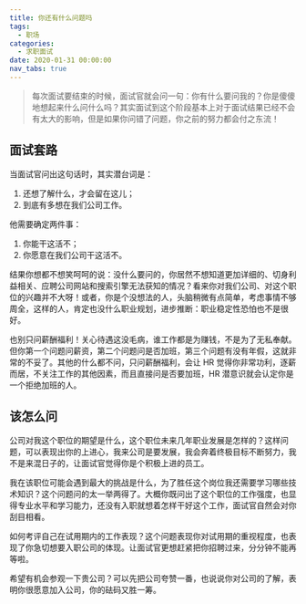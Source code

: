 ```yaml
---
title: 你还有什么问题吗
tags:
  - 职场
categories:
  - 求职面试
date: 2020-01-31 00:00:00
nav_tabs: true
---
```


> 每次面试要结束的时候，面试官就会问一句：你有什么要问我的？你是傻傻地想起来什么问什么吗？其实面试到这个阶段基本上对于面试结果已经不会有太大的影响，但是如果你问错了问题，你之前的努力都会付之东流！

<!-- more -->

## 面试套路

当面试官问出这句话时，其实潜台词是：

1. 还想了解什么，才会留在这儿；
2. 到底有多想在我们公司工作。

他需要确定两件事：

1. 你能干这活不；
2. 你愿意在我们公司干这活不。

结果你想都不想笑呵呵的说：没什么要问的，你居然不想知道更加详细的、切身利益相关、应聘公司网站和搜索引擎无法获知的情况？看来你对我们公司、对这个职位的兴趣并不大呀！或者，你是个没想法的人，头脑稍微有点简单，考虑事情不够周全，这样的人，肯定也没什么职业规划，进步推断：职业稳定性恐怕也不是很好。

也别只问薪酬福利！关心待遇这没毛病，谁工作都是为赚钱，不是为了无私奉献。但你第一个问题问薪资，第二个问题问是否加班，第三个问题有没有年假，这就非常的不妥了。其他的什么都不问，只问薪酬福利，会让 HR 觉得你非常功利，逐薪而居，不关注工作的其他因素，而且直接问是否要加班，HR 潜意识就会认定你是一个拒绝加班的人。

## 该怎么问

公司对我这个职位的期望是什么，这个职位未来几年职业发展是怎样的？这样问题，可以表现出你的上进心，我来公司是要发展，我会奔着终极目标不断努力，我不是来混日子的，让面试官觉得你是个积极上进的员工。

我在该职位可能会遇到最大的挑战是什么，为了胜任这个岗位我还需要学习哪些技术知识？这个问题问的太一举两得了。大概你既问出了这个职位的工作强度，也显得专业水平和学习能力，还没有入职就想着怎样干好这个工作，面试官自然会对你刮目相看。

如何考评自己在试用期内的工作表现？这个问题表现你对试用期的重视程度，也表现了你急切想要入职公司的体现。让面试官更想赶紧把你招聘过来，分分钟不能再等啦。

希望有机会参观一下贵公司？可以先把公司夸赞一番，也说说你对公司的了解，表明你很愿意加入公司，你的砝码又胜一筹。